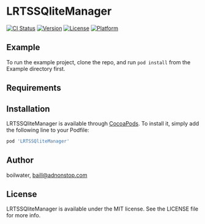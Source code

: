 # LRTSSQliteManager

[![CI Status](http://img.shields.io/travis/boilwater/LRTSSQliteManager.svg?style=flat)](https://travis-ci.org/boilwater/LRTSSQliteManager)
[![Version](https://img.shields.io/cocoapods/v/LRTSSQliteManager.svg?style=flat)](http://cocoapods.org/pods/LRTSSQliteManager)
[![License](https://img.shields.io/cocoapods/l/LRTSSQliteManager.svg?style=flat)](http://cocoapods.org/pods/LRTSSQliteManager)
[![Platform](https://img.shields.io/cocoapods/p/LRTSSQliteManager.svg?style=flat)](http://cocoapods.org/pods/LRTSSQliteManager)

## Example

To run the example project, clone the repo, and run `pod install` from the Example directory first.

## Requirements

## Installation

LRTSSQliteManager is available through [CocoaPods](http://cocoapods.org). To install
it, simply add the following line to your Podfile:

```ruby
pod 'LRTSSQliteManager'
```

## Author

boilwater, baill@adnonstop.com

## License

LRTSSQliteManager is available under the MIT license. See the LICENSE file for more info.
